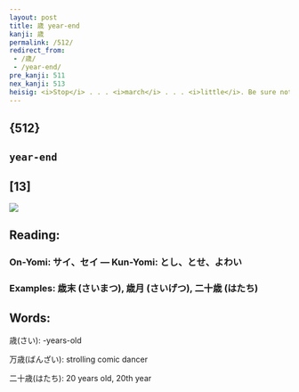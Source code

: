 ```yaml
---
layout: post
title: 歳 year-end
kanji: 歳
permalink: /512/
redirect_from:
 - /歳/
 - /year-end/
pre_kanji: 511
nex_kanji: 513
heisig: <i>Stop</i> . . . <i>march</i> . . . <i>little</i>. Be sure not to forget that final dot in the element for <i>march</i>.
---
```


## {512}

## `year-end`

## [13]

<div class="stroke"><img src="E6ADB3.png" /></div>

## Reading:

### On-Yomi: サイ、セイ &mdash; Kun-Yomi: とし、とせ、よわい

### Examples: 歳末 (さいまつ), 歳月 (さいげつ), 二十歳 (はたち)

## Words:

歳(さい): -years-old

万歳(ばんざい): strolling comic dancer

二十歳(はたち): 20 years old, 20th year
